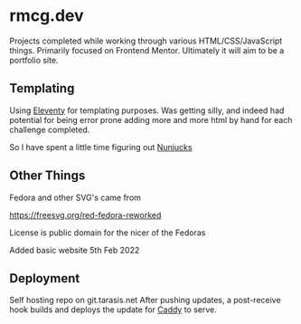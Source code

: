 # rmcg.dev

Projects completed while working through various HTML/CSS/JavaScript things. Primarily focused on Frontend Mentor. Ultimately it will aim to be a portfolio site.

## Templating

Using [Eleventy](https://www.11ty.dev/) for templating purposes. Was getting silly, and indeed had potential for being error prone adding more and more html by hand for each challenge completed.

So I have spent a little time figuring out [Nunjucks](https://mozilla.github.io/nunjucks/)

## Other Things

Fedora and other SVG's came from

https://freesvg.org/red-fedora-reworked

License is public domain for the nicer of the Fedoras

Added basic website 5th Feb 2022

## Deployment

Self hosting repo on git.tarasis.net
After pushing updates, a post-receive hook builds and deploys the update for [Caddy](https://caddyserver.com) to serve.
